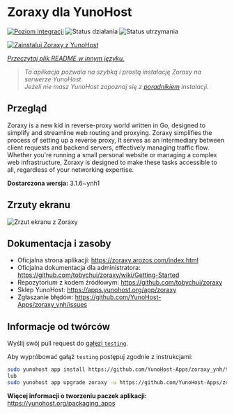 <!--
To README zostało automatycznie wygenerowane przez <https://github.com/YunoHost/apps/tree/master/tools/readme_generator>
Nie powinno być ono edytowane ręcznie.
-->

# Zoraxy dla YunoHost

[![Poziom integracji](https://apps.yunohost.org/badge/integration/zoraxy)](https://ci-apps.yunohost.org/ci/apps/zoraxy/)
![Status działania](https://apps.yunohost.org/badge/state/zoraxy)
![Status utrzymania](https://apps.yunohost.org/badge/maintained/zoraxy)

[![Zainstaluj Zoraxy z YunoHost](https://install-app.yunohost.org/install-with-yunohost.svg)](https://install-app.yunohost.org/?app=zoraxy)

*[Przeczytaj plik README w innym języku.](./ALL_README.md)*

> *Ta aplikacja pozwala na szybką i prostą instalację Zoraxy na serwerze YunoHost.*  
> *Jeżeli nie masz YunoHost zapoznaj się z [poradnikiem](https://yunohost.org/install) instalacji.*

## Przegląd

Zoraxy is a new kid in reverse-proxy world written in Go, designed to simplify and streamline web routing and proxying. Zoraxy simplifies the process of setting up a reverse proxy, It serves as an intermediary between client requests and backend servers, effectively managing traffic flow. Whether you're running a small personal website or managing a complex web infrastructure, Zoraxy is designed to make these tasks accessible to all, regardless of your networking expertise.


**Dostarczona wersja:** 3.1.6~ynh1

## Zrzuty ekranu

![Zrzut ekranu z Zoraxy](./doc/screenshots/screenshot.png)

## Dokumentacja i zasoby

- Oficjalna strona aplikacji: <https://zoraxy.arozos.com/index.html>
- Oficjalna dokumentacja dla administratora: <https://github.com/tobychui/zoraxy/wiki/Getting-Started>
- Repozytorium z kodem źródłowym: <https://github.com/tobychui/zoraxy>
- Sklep YunoHost: <https://apps.yunohost.org/app/zoraxy>
- Zgłaszanie błędów: <https://github.com/YunoHost-Apps/zoraxy_ynh/issues>

## Informacje od twórców

Wyślij swój pull request do [gałęzi `testing`](https://github.com/YunoHost-Apps/zoraxy_ynh/tree/testing).

Aby wypróbować gałąź `testing` postępuj zgodnie z instrukcjami:

```bash
sudo yunohost app install https://github.com/YunoHost-Apps/zoraxy_ynh/tree/testing --debug
lub
sudo yunohost app upgrade zoraxy -u https://github.com/YunoHost-Apps/zoraxy_ynh/tree/testing --debug
```

**Więcej informacji o tworzeniu paczek aplikacji:** <https://yunohost.org/packaging_apps>
